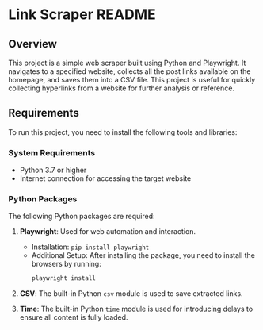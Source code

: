 # Link Scraper README

## Overview

This project is a simple web scraper built using Python and Playwright. It navigates to a specified website, collects all the post links available on the homepage, and saves them into a CSV file. This project is useful for quickly collecting hyperlinks from a website for further analysis or reference.

## Requirements

To run this project, you need to install the following tools and libraries:

### System Requirements
- Python 3.7 or higher
- Internet connection for accessing the target website

### Python Packages
The following Python packages are required:

1. **Playwright**: Used for web automation and interaction.
   - Installation: `pip install playwright`
   - Additional Setup: After installing the package, you need to install the browsers by running:
     ```sh
     playwright install
     ```

2. **CSV**: The built-in Python `csv` module is used to save extracted links.

3. **Time**: The built-in Python `time` module is used for introducing delays to ensure all content is fully loaded.

